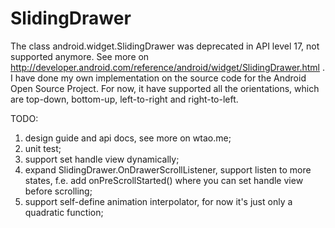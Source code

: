 SlidingDrawer
=============

The class android.widget.SlidingDrawer was deprecated in API level 17, not supported anymore. See more on http://developer.android.com/reference/android/widget/SlidingDrawer.html . I have done my own implementation on the source code for the Android Open Source Project. For now, it have supported all the orientations, which are top-down, bottom-up, left-to-right and right-to-left.

TODO:
1. design guide and api docs, see more on wtao.me;
2. unit test;
3. support set handle view dynamically;
4. expand SlidingDrawer.OnDrawerScrollListener, support listen to more states, f.e. add onPreScrollStarted() where you can set handle view before scrolling;
5. support self-define animation interpolator, for now it's just only a quadratic function;
